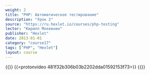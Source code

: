 ```yaml
---
weight: 2
title: "PHP: Автоматическое тестирование"
description: "Урок 2"
source: "https://ru.hexlet.io/courses/php-testing"
lector: "Кирилл Мокевнин"
publisher: "Hexlet"
date: 2013-01-01
category: "course17"
tags: ["PHP", "Hexlet"]
layout: course
---
```

{{<players>}}
    {{<protonvideo 481f32b306b03b2202dda01592153f73>}}
{{</players>}}
